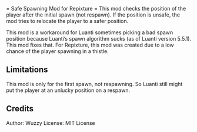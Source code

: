 = Safe Spawning Mod for Repixture =
This mod checks the position of the player after the initial spawn (not respawn).
If the position is unsafe, the mod tries to relocate the player to a safer position.

This mod is a workaround for Luanti sometimes picking a bad spawn position
because Luanti’s spawn algorithm sucks (as of Luanti version 5.5.1).
This mod fixes that. For Repixture, this mod was created due
to a low chance of the player spawning in a thistle.

## Limitations

This mod is only for the first spawn, not respawning. So Luanti still might
put the player at an unlucky position on a respawn.

## Credits

Author: Wuzzy
License: MIT License
